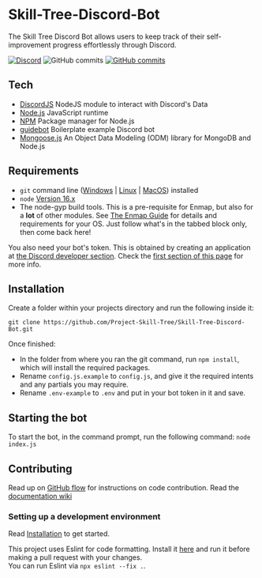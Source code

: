 # Skill-Tree-Discord-Bot
The Skill Tree Discord Bot allows users to keep track of their self-improvement progress effortlessly through Discord.

[![Discord](https://badgen.net/badge/icon/discord?icon=discord&label)](https://discord.gg/skilltree)
![GitHub commits](https://badgen.net/github/license/Project-Skill-Tree/Skill-Tree-Discord-Bot)
[![GitHub commits](https://badgen.net/github/stars/Project-Skill-Tree/Skill-Tree-Discord-Bot)](https://github.com/Project-Skill-Tree/Skill-Tree-Discord-Bot/stargazers)

## Tech
- [DiscordJS](https://discord.js.org/#/) NodeJS module to interact with Discord's Data
- [Node.js](https://nodejs.org/en/) JavaScript runtime
- [NPM](https://www.npmjs.com/) Package manager for Node.js
- [guidebot](https://github.com/AnIdiotsGuide/guidebot/) Boilerplate example Discord bot
- [Mongoose.js](https://mongoosejs.com/) An Object Data Modeling (ODM) library for MongoDB and Node.js

## Requirements

- `git` command line ([Windows](https://git-scm.com/download/win) | [Linux](https://git-scm.com/download/linux) | [MacOS](https://git-scm.com/download/mac)) installed
- `node` [Version 16.x](https://nodejs.org)
- The node-gyp build tools. This is a pre-requisite for Enmap, but also for a **lot** of other modules. See [The Enmap Guide](https://enmap.evie.dev/install#pre-requisites) for details and requirements for your OS. Just follow what's in the tabbed block only, then come back here!

You also need your bot's token. This is obtained by creating an application
at [the Discord developer section](https://discord.com/developers/applications). Check the [first section of this page](https://anidiots.guide/getting-started/getting-started-long-version)
for more info.

## Installation

Create a folder within your projects directory and run the following inside it:

`git clone https://github.com/Project-Skill-Tree/Skill-Tree-Discord-Bot.git`

Once finished:

- In the folder from where you ran the git command, run `npm install`, which will install the required packages.
- Rename `config.js.example` to `config.js`, and give it the required intents and any partials you may require.
- Rename `.env-example` to `.env` and put in your bot token in it and save.

## Starting the bot

To start the bot, in the command prompt, run the following command:
`node index.js`

## Contributing
Read up on [GitHub flow](https://docs.github.com/en/get-started/quickstart/github-flow) for instructions on code contribution.
Read the [documentation wiki](https://project-skill-tree.github.io/Skill-Tree-Docs/)
### Setting up a development environment
Read [Installation](#installation) to get started.

This project uses Eslint for code formatting. Install it [here](https://eslint.org/) and run it before making a pull request with your changes.<br>
You can run Eslint via `npx eslint --fix .`.
